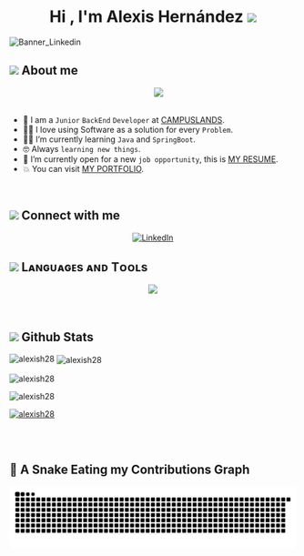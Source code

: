 <h1 align="center">Hi , I'm Alexis Hernández <img src="https://media.giphy.com/media/hvRJCLFzcasrR4ia7z/giphy.gif" width="35"></h1>

![Banner_Linkedin](https://github.com/user-attachments/assets/d81ea1cb-c3ee-4dcd-a681-7bf134462f75)

## <picture><img src = "https://github.com/7oSkaaa/7oSkaaa/blob/main/Images/about_me.gif?raw=true" width = 50px></picture> About me

<picture> <img align="right" src="https://github.com/7oSkaaa/7oSkaaa/blob/main/Images/Right_Side.gif?raw=true" width = 250px></picture>

<br><br>

- :school: I am a `Junior` `BackEnd` `Developer` at [CAMPUSLANDS](https://campuslands.com/).
- :technologist: I love using Software as a solution for every `Problem`.
- :student: I’m currently learning `Java` and `SpringBoot`.
- :nerd_face: Always `learning new things`.
- :thinking: I’m currently open for a new `job opportunity`, this is [MY RESUME](https://drive.google.com/file/d/1UYNbkJqIF2xCGGXXVrUAXvqnwqpfxJlA/view?usp=sharing).
- :boom: You can visit [MY PORTFOLIO](https://alexish28.github.io/Portfolio_AlexisH/).
<br>


## <picture> <img src="https://github.com/7oSkaaa/7oSkaaa/blob/main/Images/Connect-with-me.gif?raw=true" width="100px"> </picture> Connect with me
<p align="center">
	<a href="https://www.linkedin.com/in/alexis-hern%C3%A1ndez-28d12a/"><img src="https://img.shields.io/badge/linkedin-%230077B5.svg?style=for-the-badge&logo=linkedin&logoColor=white" alt="LinkedIn"/></a>
</p>

## <picture> <img src = "https://github.com/7oSkaaa/7oSkaaa/blob/main/Images/Programming_Languages.gif?raw=true" width = 50px> </picture> Lᴀɴɢᴜᴀɢᴇs ᴀɴᴅ Tᴏᴏʟs
<p align="center">
<img width="500px"  src="https://skillicons.dev/icons?i=py,html,css,bootstrap,js,mysql,postgres,java,spring,idea,react,postman,md,git,vscode,notion,figma,windows,linux&perline=10"  />
</p>
<br/>

## <picture> <img src = "https://github.com/7oSkaaa/7oSkaaa/blob/main/Images/Statistics.gif?raw=true" width = 50px>  </picture> Github Stats

<p><img align="left" src="https://github-readme-stats.vercel.app/api/top-langs?username=alexish28&show_icons=true&locale=en&layout=compact" alt="alexish28" /></p>

<p>&nbsp;<img align="center" src="https://github-readme-stats.vercel.app/api?username=alexish28&show_icons=true&locale=en" alt="alexish28" /></p>

<p><img align="center" src="https://github-readme-streak-stats.herokuapp.com/?user=alexish28&" alt="alexish28" /></p>

<p align="left"> <img src="https://komarev.com/ghpvc/?username=alexish28&label=Profile%20views&color=0e75b6&style=flat" alt="alexish28" /> </p>

<p align="left"> <a href="https://github.com/ryo-ma/github-profile-trophy"><img src="https://github-profile-trophy.vercel.app/?username=alexish28" alt="alexish28" /></a> </p>
<br>
<br>

## 🐍 A Snake Eating my Contributions Graph
	
<p align = "center">
	<img src = "https://github.com/7oSkaaa/7oSkaaa/blob/output/github-contribution-grid-snake.svg?" alt = "Snake Game"/>
</p>

